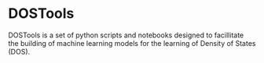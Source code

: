 # DOSTools

DOSTools is a set of python scripts and notebooks designed to facillitate the building of machine learning models for the learning of Density of States (DOS). 